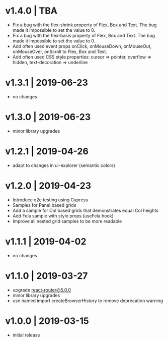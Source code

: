 # v1.4.0 | TBA
* Fix a bug with the flex-shrink property of Flex, Box and Text. The bug made it impossible to set the value to 0.
* Fix a bug with the flex-basis property of Flex, Box and Text. The bug made it impossible to set the value to 0.
* Add often used event props onClick, onMouseDown, onMouseOut, onMouseOver, onScroll to Flex, Box and Text.
* Add often used CSS style properties: cursor => pointer, overflow => hidden, text-decoration => underline

# v1.3.1 | 2019-06-23
* no changes

# v1.3.0 | 2019-06-23
* minor library upgrades

# v1.2.1 | 2019-04-26
* adapt to changes in ui-explorer (semantic colors)

# v1.2.0 | 2019-04-23
* Introduce e2e testing using Cypress
* Samples for Panel based grids
* Add a sample for Col based grids that demonstrates equal Col heights
* Add Fela sample with style props (useFela hook)
* Improve all nested grid samples to be more readable

# v1.1.1 | 2019-04-02
* no changes

# v1.1.0 | 2019-03-27
* upgrade react-router@5.0.0
* minor library upgrades
* use named import createBrowserHistory to remove deprecation warning

# v1.0.0 | 2019-03-15
* initial release
